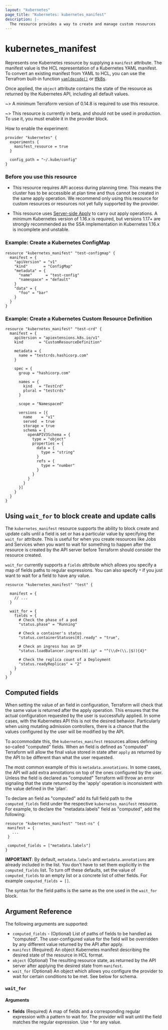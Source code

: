 ```yaml
---
layout: "kubernetes"
page_title: "Kubernetes: kubernetes_manifest"
description: |-
  The resource provides a way to create and manage custom resources 
---
```


# kubernetes_manifest

Represents one Kubernetes resource by supplying a `manifest` attribute. The manifest value is the HCL representation of a Kubernetes YAML manifest. To convert an existing manifest from YAML to HCL, you can use the Terrafrom built-in function [`yamldecode()`](https://www.terraform.io/docs/configuration/functions/yamldecode.html) or [tfk8s](https://github.com/jrhouston/tfk8s).

Once applied, the `object` attribute contains the state of the resource as returned by the Kubernetes API, including all default values.

~> A minimum Terraform version of 0.14.8 is required to use this resource.

~> This resource is currently in beta, and should not be used in production. To use it, you must enable it in the provider block.

How to enable the experiment:

```hcl
provider "kubernetes" {
  experiments {
    manifest_resource = true
  }

  config_path = "~/.kube/config"
}
```


### Before you use this resource

* This resource requires API access during planning time. This means the cluster has to be accessible at plan time and thus cannot be created in the same apply operation. We recommend only using this resource for custom resources or resources not yet fully supported by the provider.

* This resource uses [Server-side Apply](https://kubernetes.io/docs/reference/using-api/server-side-apply/) to carry out apply operations. A minimum Kubernetes version of 1.16.x is required, but versions 1.17+ are strongly recommended as the SSA implementation in Kubernetes 1.16.x is incomplete and unstable.


### Example: Create a Kubernetes ConfigMap

```hcl
resource "kubernetes_manifest" "test-configmap" {
  manifest = {
    "apiVersion" = "v1"
    "kind"       = "ConfigMap"
    "metadata" = {
      "name"      = "test-config"
      "namespace" = "default"
    }
    "data" = {
      "foo" = "bar"
    }
  }
}
```

### Example: Create a Kubernetes Custom Resource Definition

```hcl
resource "kubernetes_manifest" "test-crd" {
  manifest = {
    apiVersion = "apiextensions.k8s.io/v1"
    kind       = "CustomResourceDefinition"

    metadata = {
      name = "testcrds.hashicorp.com"
    }

    spec = {
      group = "hashicorp.com"

      names = {
        kind   = "TestCrd"
        plural = "testcrds"
      }

      scope = "Namespaced"

      versions = [{
        name    = "v1"
        served  = true
        storage = true
        schema = {
          openAPIV3Schema = {
            type = "object"
            properties = {
              data = {
                type = "string"
              }
              refs = {
                type = "number"
              }
            }
          }
        }
      }]
    }
  }
}
```

## Using `wait_for` to block create and update calls

The `kubernetes_manifest` resource supports the ability to block create and update calls until a field is set or has a particular value by specifying the `wait_for` attribute. This is useful for when you create resources like Jobs and Services when you want to wait for something to happen after the resource is created by the API server before Terraform should consider the resource created.

`wait_for` currently supports a `fields` attribute which allows you specify a map of fields paths to regular expressions. You can also specify `*` if you just want to wait for a field to have any value.

```hcl
resource "kubernetes_manifest" "test" {

  manifest = {
    // ...
  }

  wait_for = {
    fields = {
      # Check the phase of a pod
      "status.phase" = "Running"

      # Check a container's status
      "status.containerStatuses[0].ready" = "true",

      # Check an ingress has an IP
      "status.loadBalancer.ingress[0].ip" = "^(\\d+(\\.|$)){4}"

      # Check the replica count of a Deployment
      "status.readyReplicas" = "2"
    }
  }
}

```

## Computed fields

When setting the value of an field in configuration, Terraform will check that the same value is returned after the apply operation. This ensures that the actual configuration requested by the user is successfully applied. In some cases, with the Kubernetes API this is not the desired behavior. Particularly when using mutating admission controllers, there is a chance that the values configured by the user will be modified by the API. 

To accommodate this, the `kubernetes_manifest` resources allows defining so-called "computed" fields. When an field is defined as "computed" Terraform will allow the final value stored in state after `apply` as returned by the API to be different than what the user requested. 

The most common example of this is  `metadata.annotations`. In some cases, the API will add extra annotations on top of the ones configured by the user. Unless the field is declared as "computed" Terraform will throw an error signaling that the state returned by the 'apply' operation is inconsistent with the value defined in the 'plan'.

 To declare an field as "computed" add its full field path to the `computed_fields` field under the respective `kubernetes_manifest` resource. For example, to declare the "metadata.labels" field as "computed", add the following:
 
 ```
resource "kubernetes_manifest" "test-ns" {
  manifest = {
    ...
  }

  computed_fields = ["metadata.labels"]
 }
 ```

**IMPORTANT**: By default, `metadata.labels` and `metadata.annotations` are already included in the list. You don't have to set them explicitly in the `computed_fields` list. To turn off these defaults, set the value of `computed_fields` to an empty list or a concrete list of other fields. For example `computed_fields = []`.

The syntax for the field paths is the same as the one used in the `wait_for` block.
## Argument Reference

The following arguments are supported:

- `computed_fields` - (Optional) List of paths of fields to be handled as "computed". The user-configured value for the field will be overridden by any different value returned by the API after apply.
- `manifest` (Required) An object Kubernetes manifest describing the desired state of the resource in HCL format.
- `object` (Optional) The resulting resource state, as returned by the API server after applying the desired state from `manifest`.
- `wait_for` (Optional) An object which allows you configure the provider to wait for certain conditions to be met. See below for schema. 

### `wait_for`

#### Arguments

- **fields** (Required) A map of fields and a corresponding regular expression with a pattern to wait for. The provider will wait until the field matches the regular expression. Use `*` for any value. 
